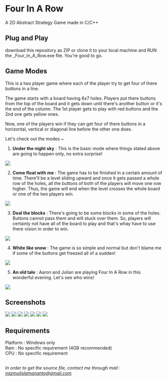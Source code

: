 # Four In A Row  

A 2D Abstract Strategy Game made in C/C++  

## Plug and Play  

download this repository as ZIP or clone it to your local machine and RUN the _Four_In_A_Row.exe file. You're good to go.  

## Game Modes

This is a two player game where each of the player try to get four of there buttons in a line.  

The game starts with a board having 6x7 holes. Players put there buttons from the top of the board and it gets down until there's another button or it's the end of the column. The 1st player gets to play with red buttons and the 2nd one gets yellow ones.  

Now, one of the players win if they can get four of there buttons in a horizontal, vertical or diagonal line before the other one does.  

Let's check out the modes ~  

1. **Under the night sky** : This is the basic mode where things stated above are going to happen only, no extra surprise!   

![](https://github.com/nazmulislamananto/FIR-for-everyone/blob/master/screenshots/Under-the-night-sky.png)

2. **Come float with me** : The game has to be finished in a certain amount of time. There'll be a level sliding upward and once it gets passed a whole row of the holes, all the buttons of both of the players will move one row higher. Thus, the game will end when the level crosses the whole board or one of the two players win.  

![](./screenshots/Come-float-with-me.png)

3. **Deal the blocks** : There's going to be some blocks in some of the holes. Buttons cannot pass them and will stuck over them. So, players will certainly not have all of the board to play and that's whay have to use there vision in order to win.  

![](./screenshots/Deal-the-blocks.png)

4. **White like snow** : The game is so simple and normal but don't blame me if some of the buttons get freezed all of a sudden!  

![](./screenshots/White-like-snow.png)

5. **An old tale** : Aaron and Julian are playing Four In A Row in this wonderful evening. Let's see who wins!  

![](./screenshots/An-old-tale.png)  

## Screenshots

![](./screenshots/About.png)
![](./screenshots/Hall-of-fame.png)
![](./screenshots/Main-menu.png)
![](./screenshots/New-game.png)
![](./screenshots/Rules.png)
![](./screenshots/Settings.png)
![](./screenshots/Winning-moment.png) 

## Requirements  

Platform : Windows only  
Ram : No specific requirement (4GB recommended)  
CPU : No specific requirement  

##  

*In order to get the source file, contact me through mail : nazmulislamananto@gmail.com*

